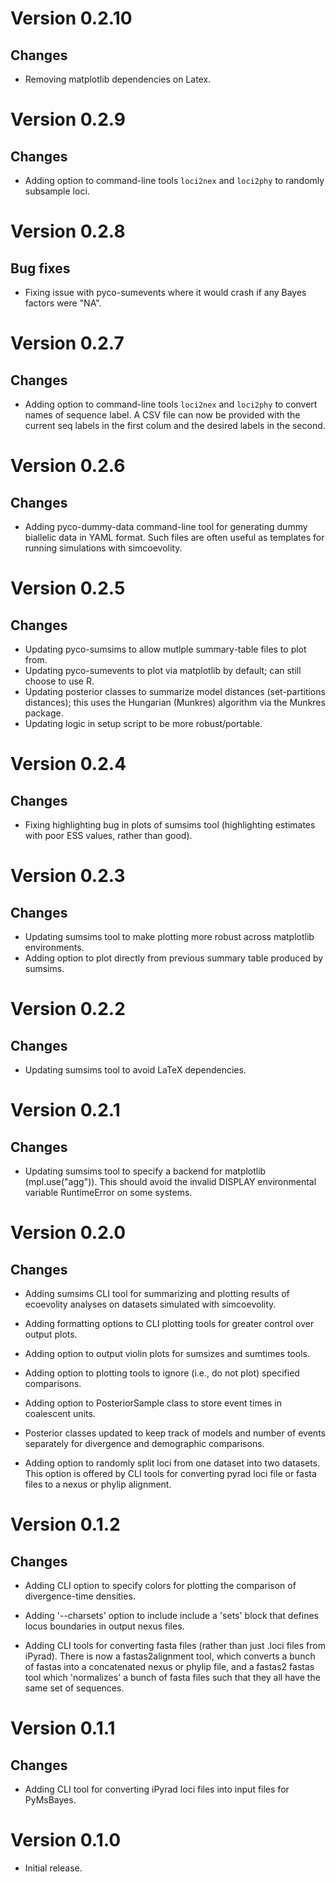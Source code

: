 Version 0.2.10
==============

Changes
-------
-   Removing matplotlib dependencies on Latex.


Version 0.2.9
=============

Changes
-------
-   Adding option to command-line tools ``loci2nex`` and ``loci2phy`` to
    randomly subsample loci.


Version 0.2.8
=============

Bug fixes
---------
-   Fixing issue with pyco-sumevents where it would crash if any Bayes factors
    were "NA".


Version 0.2.7
=============

Changes
-------
-   Adding option to command-line tools ``loci2nex`` and ``loci2phy`` to
    convert names of sequence label. A CSV file can now be provided with the
    current seq labels in the first colum and the desired labels in the second.


Version 0.2.6
=============

Changes
-------
-   Adding pyco-dummy-data command-line tool for generating dummy biallelic
    data in YAML format. Such files are often useful as templates for running
    simulations with simcoevolity.


Version 0.2.5
=============

Changes
-------
-   Updating pyco-sumsims to allow mutlple summary-table files to plot from.
-   Updating pyco-sumevents to plot via matplotlib by default; can still choose
    to use R.
-   Updating posterior classes to summarize model distances (set-partitions
    distances); this uses the Hungarian (Munkres) algorithm via the Munkres
    package.
-   Updating logic in setup script to be more robust/portable.


Version 0.2.4
=============

Changes
-------
-   Fixing highlighting bug in plots of sumsims tool (highlighting estimates
    with poor ESS values, rather than good).


Version 0.2.3
=============

Changes
-------
-   Updating sumsims tool to make plotting more robust across matplotlib
    environments.
-   Adding option to plot directly from previous summary table produced by
    sumsims.


Version 0.2.2
=============

Changes
-------
-   Updating sumsims tool to avoid LaTeX dependencies.


Version 0.2.1
=============

Changes
-------
-   Updating sumsims tool to specify a backend for matplotlib (mpl.use("agg")).
    This should avoid the invalid DISPLAY environmental variable RuntimeError
    on some systems.


Version 0.2.0
=============

Changes
-------
-   Adding sumsims CLI tool for summarizing and plotting results of ecoevolity
    analyses on datasets simulated with simcoevolity.

-   Adding formatting options to CLI plotting tools for greater control over
    output plots.

-   Adding option to output violin plots for sumsizes and sumtimes tools.

-   Adding option to plotting tools to ignore (i.e., do not plot) specified
    comparisons.

-   Adding option to PosteriorSample class to store event times in coalescent
    units.

-   Posterior classes updated to keep track of models and number of events
    separately for divergence and demographic comparisons.

-   Adding option to randomly split loci from one dataset into two datasets.
    This option is offered by CLI tools for converting pyrad loci file or fasta
    files to a nexus or phylip alignment.


Version 0.1.2
=============

Changes
-------

-   Adding CLI option to specify colors for plotting the comparison of
    divergence-time densities.

-   Adding '--charsets' option to include include a 'sets' block that defines
    locus boundaries in output nexus files.

-   Adding CLI tools for converting fasta files (rather than just .loci files
    from iPyrad). There is now a fastas2alignment tool, which converts a bunch
    of fastas into a concatenated nexus or phylip file, and a fastas2 fastas
    tool which 'normalizes' a bunch of fasta files such that they all have the
    same set of sequences.


Version 0.1.1
=============

Changes
-------
-   Adding CLI tool for converting iPyrad loci files into input files for
    PyMsBayes.


Version 0.1.0
=============

-   Initial release.
